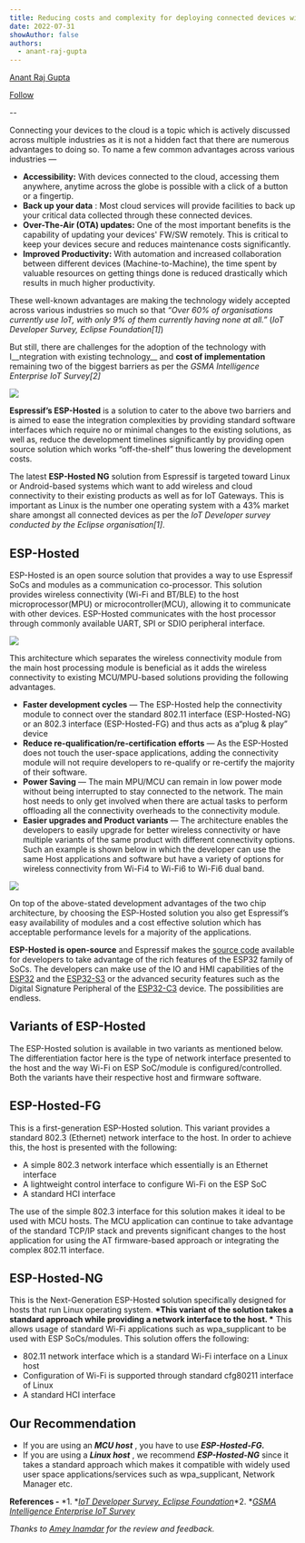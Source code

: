 ```yaml
---
title: Reducing costs and complexity for deploying connected devices with ESP-Hosted
date: 2022-07-31
showAuthor: false
authors: 
  - anant-raj-gupta
---
```

[Anant Raj Gupta](https://medium.com/@ehaarjee?source=post_page-----63ff9511ddef--------------------------------)

[Follow](https://medium.com/m/signin?actionUrl=https%3A%2F%2Fmedium.com%2F_%2Fsubscribe%2Fuser%2F86f1508bfacc&operation=register&redirect=https%3A%2F%2Fblog.espressif.com%2Freducing-costs-and-complexity-for-deploying-connected-devices-with-esp-hosted-63ff9511ddef&user=Anant+Raj+Gupta&userId=86f1508bfacc&source=post_page-86f1508bfacc----63ff9511ddef---------------------post_header-----------)

--

Connecting your devices to the cloud is a topic which is actively discussed across multiple industries as it is not a hidden fact that there are numerous advantages to doing so. To name a few common advantages across various industries —

- __Accessibility:__ With devices connected to the cloud, accessing them anywhere, anytime across the globe is possible with a click of a button or a fingertip.
- __Back up your data__ : Most cloud services will provide facilities to back up your critical data collected through these connected devices.
- __Over-The-Air (OTA) updates:__ One of the most important benefits is the capability of updating your devices' FW/SW remotely. This is critical to keep your devices secure and reduces maintenance costs significantly.
- __Improved Productivity:__ With automation and increased collaboration between different devices (Machine-to-Machine), the time spent by valuable resources on getting things done is reduced drastically which results in much higher productivity.

These well-known advantages are making the technology widely accepted across various industries so much so that *“Over 60% of organisations currently use IoT, with only 9% of them currently having none at all.”* (*IoT Developer Survey, Eclipse Foundation[1]*)

But still, there are challenges for the adoption of the technology with I__ntegration with existing technology__  and __cost of implementation__  remaining two of the biggest barriers as per the *GSMA Intelligence Enterprise IoT Survey[2]*

![](https://miro.medium.com/v2/resize:fit:640/format:webp/1*1EiKdh9_nrbEGCjciRpZzQ.png)

__Espressif’s ESP-Hosted__  is a solution to cater to the above two barriers and is aimed to ease the integration complexities by providing standard software interfaces which require no or minimal changes to the existing solutions, as well as, reduce the development timelines significantly by providing open source solution which works “off-the-shelf” thus lowering the development costs.

The latest __ESP-Hosted NG__  solution from Espressif is targeted toward Linux or Android-based systems which want to add wireless and cloud connectivity to their existing products as well as for IoT Gateways. This is important as Linux is the number one operating system with a 43% market share amongst all connected devices as per the *IoT Developer survey conducted by the Eclipse organisation[1]*.

## ESP-Hosted

ESP-Hosted is an open source solution that provides a way to use Espressif SoCs and modules as a communication co-processor. This solution provides wireless connectivity (Wi-Fi and BT/BLE) to the host microprocessor(MPU) or microcontroller(MCU), allowing it to communicate with other devices. ESP-Hosted communicates with the host processor through commonly available UART, SPI or SDIO peripheral interface.

![](https://miro.medium.com/v2/resize:fit:640/format:webp/0*R16yjxDFc0PRwexc.jpg)

This architecture which separates the wireless connectivity module from the main host processing module is beneficial as it adds the wireless connectivity to existing MCU/MPU-based solutions providing the following advantages.

- __Faster development cycles__  — The ESP-Hosted help the connectivity module to connect over the standard 802.11 interface (ESP-Hosted-NG) or an 802.3 interface (ESP-Hosted-FG) and thus acts as a“plug & play” device
- __Reduce re-qualification/re-certification__  __efforts__  — As the ESP-Hosted does not touch the user-space applications, adding the connectivity module will not require developers to re-qualify or re-certify the majority of their software.
- __Power Saving__  — The main MPU/MCU can remain in low power mode without being interrupted to stay connected to the network. The main host needs to only get involved when there are actual tasks to perform offloading all the connectivity overheads to the connectivity module.
- __Easier upgrades and Product variants__  — The architecture enables the developers to easily upgrade for better wireless connectivity or have multiple variants of the same product with different connectivity options. Such an example is shown below in which the developer can use the same Host applications and software but have a variety of options for wireless connectivity from Wi-Fi4 to Wi-Fi6 to Wi-Fi6 dual band.

![](https://miro.medium.com/v2/resize:fit:640/format:webp/1*PATkehGwYhagBDfAybq17A.png)

On top of the above-stated development advantages of the two chip architecture, by choosing the ESP-Hosted solution you also get Espressif’s easy availability of modules and a cost effective solution which has acceptable performance levels for a majority of the applications.

__ESP-Hosted is open-source__  and Espressif makes the [source code](https://github.com/espressif/esp-hosted) available for developers to take advantage of the rich features of the ESP32 family of SoCs. The developers can make use of the IO and HMI capabilities of the [ESP32](https://www.espressif.com/en/products/socs/esp32) and the [ESP32-S3](https://www.espressif.com/en/products/socs/esp32-s3) or the advanced security features such as the Digital Signature Peripheral of the [ESP32-C3](https://www.espressif.com/en/products/socs/esp32-c3) device. The possibilities are endless.

## Variants of ESP-Hosted

The ESP-Hosted solution is available in two variants as mentioned below. The differentiation factor here is the type of network interface presented to the host and the way Wi-Fi on ESP SoC/module is configured/controlled. Both the variants have their respective host and firmware software.

## __ESP-Hosted-FG__ 

This is a first-generation ESP-Hosted solution. This variant provides a standard 802.3 (Ethernet) network interface to the host. In order to achieve this, the host is presented with the following:

- A simple 802.3 network interface which essentially is an Ethernet interface
- A lightweight control interface to configure Wi-Fi on the ESP SoC
- A standard HCI interface

The use of the simple 802.3 interface for this solution makes it ideal to be used with MCU hosts. The MCU application can continue to take advantage of the standard TCP/IP stack and prevents significant changes to the host application for using the AT firmware-based approach or integrating the complex 802.11 interface.

## __ESP-Hosted-NG__ 

This is the Next-Generation ESP-Hosted solution specifically designed for hosts that run Linux operating system. __*This variant of the solution takes a standard approach while providing a network interface to the host. *__ This allows usage of standard Wi-Fi applications such as wpa_supplicant to be used with ESP SoCs/modules. This solution offers the following:

- 802.11 network interface which is a standard Wi-Fi interface on a Linux host
- Configuration of Wi-Fi is supported through standard cfg80211 interface of Linux
- A standard HCI interface

## Our Recommendation

- If you are using an __*MCU host*__ , you have to use __*ESP-Hosted-FG.*__ 
- If you are using a __*Linux host*__ , we recommend __*ESP-Hosted-NG*__  since it takes a standard approach which makes it compatible with widely used user space applications/services such as wpa_supplicant, Network Manager etc.

__References -__ *1. *[*IoT Developer Survey, Eclipse Foundation*](https://f.hubspotusercontent10.net/hubfs/5413615/2020%20IoT%C2%A0Developer%20Survey%20Report.pdf)*2. *[*GSMA Intelligence Enterprise IoT Survey*](https://data.gsmaintelligence.com/api-web/v2/research-file-download?id=58621970&file=141220-Global-Mobile-Trends.pdf)

*Thanks to *[*Amey Inamdar*](https://medium.com/u/96a9b11b7090?source=post_page-----63ff9511ddef--------------------------------)* for the review and feedback.*
